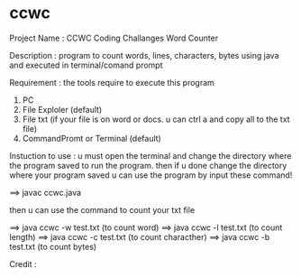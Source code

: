 # ccwc

Project Name : 
CCWC Coding Challanges Word Counter

Description :
program to count words, lines, characters, bytes using java and executed in terminal/comand prompt

Requirement : 
the tools require to execute this program
1. PC
2. File Exploler (default)
3. File txt (if your file is on word or docs. u can ctrl a and copy all to the txt file)
4. CommandPromt or Terminal (default)

Instuction to use :
u must open the terminal and change the directory where the program saved to run the program. then if u done change the directory where your program saved u can use the program by input these command!

==> javac ccwc.java

then u can use the command to count your txt file

==> java ccwc -w test.txt (to count word)
==> java ccwc -l test.txt (to count length)
==> java ccwc -c test.txt (to count characther)
==> java ccwc -b test.txt (to count bytes)

Credit :
